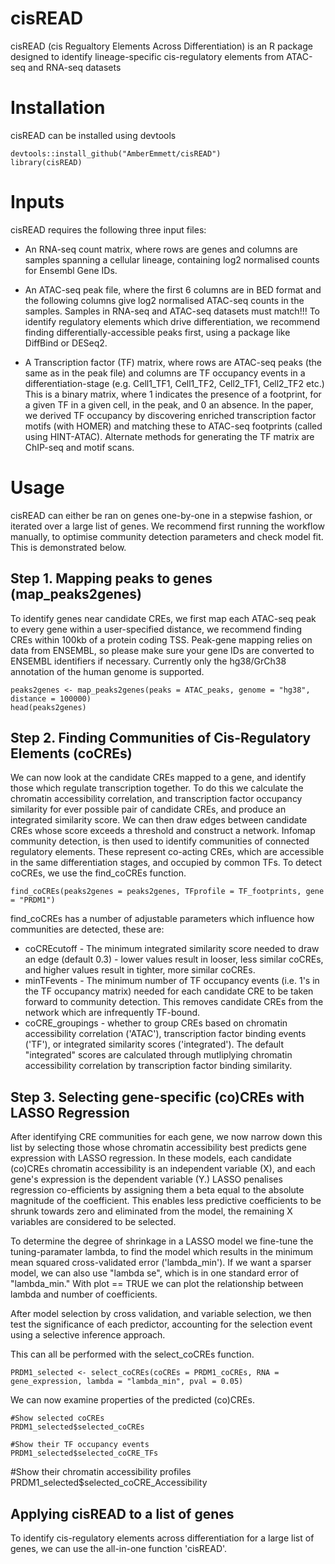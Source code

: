 # cisREAD
cisREAD (cis Regualtory Elements Across Differentiation) is an R package designed to identify lineage-specific cis-regulatory elements from ATAC-seq and RNA-seq datasets

# Installation

cisREAD can be installed using devtools

    devtools::install_github("AmberEmmett/cisREAD")
    library(cisREAD)

# Inputs

cisREAD requires the following three input files:

- An RNA-seq count matrix, where rows are genes and columns are samples spanning a cellular lineage, containing log2 normalised counts for Ensembl Gene IDs.

- An ATAC-seq peak file, where the first 6 columns are in BED format and the following columns give log2 normalised ATAC-seq counts in the samples. Samples in RNA-seq and ATAC-seq datasets must match!!! To identify regulatory elements which drive differentiation, we recommend finding differentially-accessible peaks first, using a package like DiffBind or DESeq2.

- A Transcription factor (TF) matrix, where rows are ATAC-seq peaks (the same as in the peak file) and columns are TF occupancy events in a differentiation-stage (e.g. Cell1_TF1, Cell1_TF2, Cell2_TF1, Cell2_TF2 etc.) This is a binary matrix, where 1 indicates the presence of a footprint, for a given TF in a given cell, in the peak, and 0 an absence. In the paper, we derived TF occupancy by discovering enriched transcription factor motifs (with HOMER) and matching these to ATAC-seq footprints (called using HINT-ATAC). Alternate methods for generating the TF matrix are ChIP-seq and motif scans.

# Usage

cisREAD can either be ran on genes one-by-one in a stepwise fashion, or iterated over a large list of genes. We recommend first running the workflow manually, to optimise community detection parameters and check model fit. This is demonstrated below.

## Step 1. Mapping peaks to genes (map_peaks2genes)

To identify genes near candidate CREs, we first map each ATAC-seq peak to every gene within a user-specified distance, we recommend finding CREs within 100kb of a protein coding TSS. Peak-gene mapping relies on data from ENSEMBL, so please make sure your gene IDs are converted to ENSEMBL identifiers if necessary. Currently only the hg38/GrCh38 annotation of the human genome is supported.

    peaks2genes <- map_peaks2genes(peaks = ATAC_peaks, genome = "hg38", distance = 100000)
    head(peaks2genes)

## Step 2. Finding Communities of Cis-Regulatory Elements (coCREs)

We can now look at the candidate CREs mapped to a gene, and identify those which regulate transcription together. To do this we calculate the chromatin accessibility correlation, and transcription factor occupancy similarity for ever possible pair of candidate CREs, and produce an integrated similarity score. We can then draw edges between candidate CREs whose score exceeds a threshold and construct a network. Infomap community detection, is then used to identify communities of connected regulatory elements. These represent co-acting CREs, which are accessible in the same differentiation stages, and occupied by common TFs. To detect coCREs, we use the find_coCREs function.

    find_coCREs(peaks2genes = peaks2genes, TFprofile = TF_footprints, gene = "PRDM1")

find_coCREs has a number of adjustable parameters which influence how communities are detected, these are:

- coCREcutoff - The minimum integrated similarity score needed to draw an edge (default 0.3) - lower values result in looser, less similar coCREs, and higher values result in tighter, more similar coCREs.
- minTFevents - The minimum number of TF occupancy events (i.e. 1's in the TF occupancy matrix) needed for each candidate CRE to be taken forward to community detection. This removes candidate CREs from the network which are infrequently TF-bound.
- coCRE_groupings - whether to group CREs based on chromatin accessibility correlation ('ATAC'), transcription factor binding events ('TF'), or integrated similarity scores ('integrated'). The default "integrated" scores are calculated through mutliplying chromatin accessibility correlation by transcription factor binding similarity. 
    
## Step 3. Selecting gene-specific (co)CREs with LASSO Regression

After identifying CRE communities for each gene, we now narrow down this list by selecting those whose chromatin accessibility best predicts gene expression with LASSO regression. In these models, each candidate (co)CREs chromatin accessibility is an independent variable (X), and each gene's expression is the dependent variable (Y.) LASSO penalises regression co-efficients by assigning them a beta equal to the absolute magnitude of the coefficient. This enables less predictive coefficients to be shrunk towards zero and eliminated from the model, the remaining X variables are considered to be selected.

To determine the degree of shrinkage in a LASSO model we fine-tune the tuning-paramater lambda, to find the model which results in the minimum mean squared cross-validated error ('lambda_min'). If we want a sparser model, we can also use "lambda se", which is in one standard error of "lambda_min." With plot == TRUE we can plot the relationship between lambda and number of coefficients.

After model selection by cross validation, and variable selection, we then test the significance of each predictor, accounting for the selection event using a selective inference approach.

This can all be performed with the select_coCREs function.

    PRDM1_selected <- select_coCREs(coCREs = PRDM1_coCREs, RNA = gene_expression, lambda = "lambda_min", pval = 0.05)

We can now examine properties of the predicted (co)CREs.

    #Show selected coCREs
    PRDM1_selected$selected_coCREs

    #Show their TF occupancy events
    PRDM1_selected$selected_coCRE_TFs

   #Show their chromatin accessibility profiles
   PRDM1_selected$selected_coCRE_Accessibility

## Applying cisREAD to a list of genes

To identify cis-regulatory elements across differentiation for a large list of genes, we can use the all-in-one function 'cisREAD'. 
